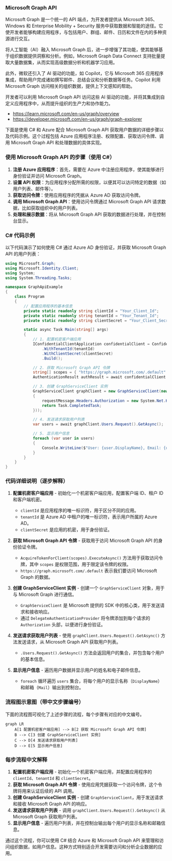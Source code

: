 ### Microsoft Graph API 
Microsoft Graph 是一个统一的 API 端点，为开发者提供从 Microsoft 365、Windows 和 Enterprise Mobility + Security 服务中获取数据和智能的途径。它使开发者能够构建应用程序，与包括用户、群组、邮件、日历和文件在内的多种资源进行交互。

将人工智能（AI）融入 Microsoft Graph 后，进一步增强了其功能，使其能够基于组织数据提供洞察和分析。例如，Microsoft Graph Data Connect 支持批量提取大量数据集，从而实现高级数据分析和机器学习应用。

此外，微软还引入了 AI 驱动的功能，如 Copilot，它与 Microsoft 365 应用程序集成，帮助用户完成诸如撰写邮件、总结会议和分析数据等任务。Copilot 利用 Microsoft Graph 访问相关的组织数据，提供上下文感知的帮助。

开发者可以利用 Microsoft Graph API 访问这些 AI 驱动的功能，并将其集成到自定义应用程序中，从而提升组织的生产力和协作能力。

- https://learn.microsoft.com/en-us/graph/overview
- https://developer.microsoft.com/en-us/graph/graph-explorer

下面是使用 C# 和 Azure 配合 Microsoft Graph API 获取用户数据的详细步骤以及代码示例。这个过程包括 Azure 应用程序注册、权限配置、获取访问令牌、调用 Microsoft Graph API 和处理数据的具体实现。

### 使用 Microsoft Graph API 的步骤（使用 C#）

1. **注册 Azure 应用程序**：首先，需要在 Azure 中注册应用程序，使其能够进行身份验证并访问 Microsoft Graph。
2. **设置 API 权限**：为应用程序分配所需的权限，以便其可以访问特定的数据（如用户列表、邮件等）。
3. **获取访问令牌**：使用应用程序的凭据从 Azure AD 获取访问令牌。
4. **调用 Microsoft Graph API**：使用访问令牌通过 Microsoft Graph API 请求数据，比如获取组织中的用户列表。
5. **处理和展示数据**：将从 Microsoft Graph API 获取的数据进行处理，并在控制台显示。

### C# 代码示例

以下代码演示了如何使用 C# 通过 Azure AD 身份验证，并获取 Microsoft Graph API 的用户列表：

```csharp
using Microsoft.Graph;
using Microsoft.Identity.Client;
using System;
using System.Threading.Tasks;

namespace GraphApiExample
{
    class Program
    {
        // 配置应用程序的基本信息
        private static readonly string clientId = "Your_Client_Id";        // 应用程序 ID
        private static readonly string tenantId = "Your_Tenant_Id";        // 租户 ID
        private static readonly string clientSecret = "Your_Client_Secret"; // 客户端机密

        static async Task Main(string[] args)
        {
            // 1. 配置机密客户端应用
            IConfidentialClientApplication confidentialClient = ConfidentialClientApplicationBuilder.Create(clientId)
                .WithTenantId(tenantId)
                .WithClientSecret(clientSecret)
                .Build();

            // 2. 获取 Microsoft Graph API 令牌
            string[] scopes = { "https://graph.microsoft.com/.default" };
            AuthenticationResult authResult = await confidentialClient.AcquireTokenForClient(scopes).ExecuteAsync();

            // 3. 创建 GraphServiceClient 实例
            GraphServiceClient graphClient = new GraphServiceClient(new DelegateAuthenticationProvider((requestMessage) =>
            {
                requestMessage.Headers.Authorization = new System.Net.Http.Headers.AuthenticationHeaderValue("Bearer", authResult.AccessToken);
                return Task.CompletedTask;
            }));

            // 4. 发送请求获取用户列表
            var users = await graphClient.Users.Request().GetAsync();

            // 5. 显示用户信息
            foreach (var user in users)
            {
                Console.WriteLine($"User: {user.DisplayName}, Email: {user.Mail}");
            }
        }
    }
}
```

### 代码详细说明（逐步解释）

1. **配置机密客户端应用** - 初始化一个机密客户端应用，配置客户端 ID、租户 ID 和客户端机密。
   - `clientId` 是应用程序的唯一标识符，用于区分不同的应用。
   - `tenantId` 是 Azure AD 中租户的唯一标识符，表示用户所属的 Azure AD。
   - `clientSecret` 是应用的机密，用于身份验证。

2. **获取 Microsoft Graph API 令牌** - 获取用于访问 Microsoft Graph API 的身份验证令牌。
   - `AcquireTokenForClient(scopes).ExecuteAsync()` 方法用于获取访问令牌，其中 `scopes` 是权限范围，用于限定该令牌的权限。
   - `https://graph.microsoft.com/.default` 表示我们要访问 Microsoft Graph 的数据。

3. **创建 GraphServiceClient 实例** - 创建一个 `GraphServiceClient` 对象，用于与 Microsoft Graph 进行通信。
   - `GraphServiceClient` 是 Microsoft 提供的 SDK 中的核心类，用于发送请求和接收响应。
   - 通过 `DelegateAuthenticationProvider` 将令牌添加到每个请求的 `Authorization` 头部，以便进行身份验证。

4. **发送请求获取用户列表** - 使用 `graphClient.Users.Request().GetAsync()` 方法发送请求，从 Microsoft Graph API 获取用户列表。
   - `.Users.Request().GetAsync()` 方法会返回用户的集合，并包含每个用户的基本信息。

5. **显示用户信息** - 遍历用户数据并显示用户的姓名和电子邮件信息。
   - `foreach` 循环遍历 `users` 集合，将每个用户的显示名称（`DisplayName`）和邮箱（`Mail`）输出到控制台。

### 流程图示意图（带中文步骤编号）

下面的流程图可视化了上述步骤的流程，每个步骤有对应的中文编号。

```mermaid
graph LR
    A[1 配置机密客户端应用] --> B[2 获取 Microsoft Graph API 令牌]
    B --> C[3 创建 GraphServiceClient 实例]
    C --> D[4 发送请求获取用户列表]
    D --> E[5 显示用户信息]
```

### 每步流程中文解释

1. **配置机密客户端应用** - 初始化一个机密客户端应用，并配置应用程序的 `clientId`、`tenantId` 和 `clientSecret`。
2. **获取 Microsoft Graph API 令牌** - 使用应用凭据获取一个访问令牌，这个令牌将用来认证后续的 API 调用。
3. **创建 GraphServiceClient 实例** - 创建 `GraphServiceClient`，用于发送请求和接收 Microsoft Graph API 的响应。
4. **发送请求获取用户列表** - 调用 `graphClient.Users.Request().GetAsync()` 从 Microsoft Graph 获取用户列表。
5. **显示用户信息** - 遍历用户列表，并在控制台输出每个用户的显示名称和邮箱信息。

通过这个流程，你可以使用 C# 结合 Azure 和 Microsoft Graph API 来管理和访问组织数据，如用户信息。这种方式特别适合开发需要访问和分析企业数据的应用。
